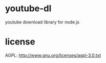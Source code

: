 youtube-dl
==========

youtube download library for node.js

license
=======

AGPL: http://www.gnu.org/licenses/agpl-3.0.txt
